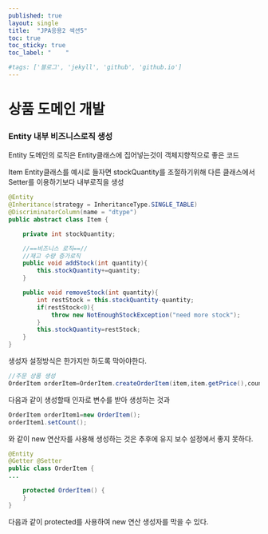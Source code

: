 ```yaml
---
published: true
layout: single
title:  "JPA응용2 섹션5"
toc: true
toc_sticky: true
toc_label: "    "

#tags: ['블로그', 'jekyll', 'github', 'github.io']
---
```

# 상품 도메인 개발

### Entity 내부 비즈니스로직 생성

Entity 도메인의 로직은 Entity클래스에 집어넣는것이 객체지향적으로 좋은 코드

Item Entity클래스를 예시로 들자면 stockQuantity를 조절하기위해 다른 클래스에서 Setter를 이용하기보다 내부로직을 생성

```java
@Entity
@Inheritance(strategy = InheritanceType.SINGLE_TABLE)
@DiscriminatorColumn(name = "dtype")
public abstract class Item {

    private int stockQuantity;

    //==비즈니스 로직==//
    //재고 수량 증가로직
    public void addStock(int quantity){
        this.stockQuantity+=quantity;
    }

    public void removeStock(int quantity){
        int restStock = this.stockQuantity-quantity;
        if(restStock<0){
            throw new NotEnoughStockException("need more stock");
        }
        this.stockQuantity=restStock;
    }
}
```

생성자 설정방식은 한가지만 하도록 막아야한다.

```java
//주문 상품 생성
OrderItem orderItem=OrderItem.createOrderItem(item,item.getPrice(),count);
```

다음과 같이 생성할때 인자로 변수를 받아 생성하는 것과

```java
OrderItem orderItem1=new OrderItem();
orderItem1.setCount();
```

와 같이 new 연산자를 사용해 생성하는 것은 추후에 유지 보수 설정에서 좋지 못하다.

```java
@Entity
@Getter @Setter
public class OrderItem {
...

    protected OrderItem() {
    }
}
```

다음과 같이 protected를 사용하여 new 연산 생성자를 막을 수 있다.